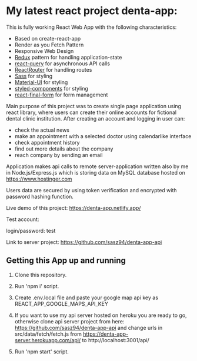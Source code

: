 # My latest react project denta-app:

This is fully working React Web App with the following characteristics:

* Based on create-react-app
* Render as you Fetch Pattern
* Responsive Web Design
* [Redux](https://redux.js.org) pattern for handling application-state
* [react-query](https://github.com/tannerlinsley/react-query) for asynchronous API calls
* [ReactRouter](https://github.com/ReactTraining/react-router) for handling routes
* [Sass](https://github.com/sass/sass) for styling
* [Material-UI](https://github.com/mui-org/material-ui) for styling
* [styled-components](https://github.com/styled-components/styled-components) for styling
* [react-final-form](https://github.com/final-form/react-final-form) for form management

Main purpose of this project was to create single page application using react library, where users can create their online accounts for fictional dental clinic institution. After creating an account and logging in user can:
* check the actual news
* make an appointment with a selected doctor using calendarlike interface
* check appointment history
* find out more details about the company
* reach company by sending an email

Application makes api calls to remote server-application written also by me in Node.js/Express.js which is storing data on MySQL database hosted on https://www.hostinger.com

Users data are secured by using token verification and encrypted with password hashing function.

Live demo of this project: https://denta-app.netlify.app/

Test account: 

login/password: test


Link to server project: https://github.com/sasz94/denta-app-api

## Getting this App up and running

1. Clone this repository.

2. Run 'npm i' script.

3. Create .env.local file and paste your google map api key as REACT_APP_GOOGLE_MAPS_API_KEY

3. If you want to use my api server hosted on heroku you are ready to go, otherwise clone api server project from here: https://github.com/sasz94/denta-app-api and change urls in src/data/fetch/fetch.js from https://denta-app-server.herokuapp.com/api/ to http://localhost:3001/api/

4. Run 'npm start' script.
